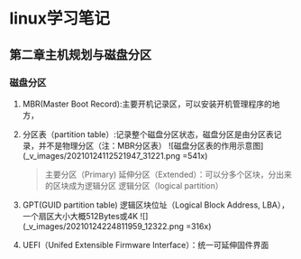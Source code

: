 # linux学习笔记
## 第二章主机规划与磁盘分区
### 磁盘分区
1. MBR(Master Boot Record):主要开机记录区，可以安装开机管理程序的地方，
2. 分区表（partition table）:记录整个磁盘分区状态，磁盘分区是由分区表记录，并不是物理分区（注：MBR分区表）
![磁盘分区表的作用示意图](_v_images/20210124112521947_31221.png =541x)
    >主要分区（Primary)
    >延伸分区（Extended）：可以分多个区块，分出来的区块成为逻辑分区
    >逻辑分区（logical partition）

3. GPT(GUID partition table)
    逻辑区块位址（Logical Block Address, LBA），一个扇区大小大概512Bytes或4K
    ![](_v_images/20210124224811959_12322.png =316x)
    
4. UEFI（Unifed Extensible Firmware Interface）：统一可延伸固件界面